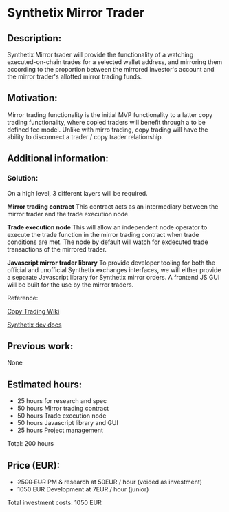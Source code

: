 # Synthetix Mirror Trader

## Description:
Synthetix Mirror trader will provide the functionality of a watching executed-on-chain trades for a selected wallet address, and mirroring them according to the proportion between the mirrored investor's account and the mirror trader's allotted mirror trading funds.

## Motivation: 
Mirror trading functionality is the initial MVP functionality to a latter copy trading functionality, where copied traders will benefit through a to be defined fee model. Unlike with mirro trading, copy trading will  have the ability to disconnect a trader / copy trader relationship. 

## Additional information: 
### Solution:
On a high level, 3 different layers will be required.

**Mirror trading contract** This contract acts as an intermediary between the mirror trader and the trade execution node. 

**Trade execution node** This will allow an independent node operator to execute the trade function in the mirror trading contract when trade conditions are met. The node by default will watch for exdecuted trade transactions of the mirrored trader.

**Javascript mirror trader library** To provide developer tooling for both the official and unofficial Synthetix exchanges interfaces, we will either provide a separate Javascript library for Synthetix mirror orders. A frontend JS GUI will be built for the use by the mirror traders.

Reference: 

[Copy Trading Wiki](https://en.wikipedia.org/wiki/Copy_trading)

[Synthetix dev docs](https://docs.synthetix.io/)

## Previous work: 
None

## Estimated hours: 
- 25 hours for research and spec
- 50 hours Mirror trading contract 
- 50 hours Trade execution node
- 50 hours Javascript library and GUI
- 25 hours Project management

Total: 200 hours

## Price (EUR): 
- ~~2500 EUR~~ PM & research at 50EUR / hour (voided as investment)
- 1050 EUR Development  at 7EUR / hour (junior)

Total investment costs: 1050 EUR 
